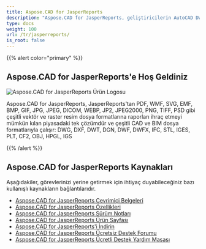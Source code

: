```yaml
---
title: Aspose.CAD for JasperReports
description: "Aspose.CAD for JasperReports, geliştiricilerin AutoCAD DWG, DXF, DWT ve DGN, DWF, DWFX, IFC, STL, IGES, PLT, CF2, OBJ, HPGL, IGS gibi diğer CAD ve BIM dosya formatlarını açmasına, okumasına ve işlemesine olanak tanır."
type: docs
weight: 100
url: /tr/jasperreports/
is_root: false
---
```


{{% alert color="primary" %}}

## **Aspose.CAD for JasperReports'e Hoş Geldiniz**

![Aspose.CAD for JasperReports Ürün Logosu](/_assets/home_3.png)

Aspose.CAD for JasperReports, JasperReports'tan PDF, WMF, SVG, EMF, BMP, GIF, JPG, JPEG, DICOM, WEBP, JP2, JPEG2000, PNG, TIFF, PSD gibi çeşitli vektör ve raster resim dosya formatlarına raporları ihraç etmeyi mümkün kılan piyasadaki tek çözümdür ve çeşitli CAD ve BIM dosya formatlarıyla çalışır: DWG, DXF, DWT, DGN, DWF, DWFX, IFC, STL, IGES, PLT, CF2, OBJ, HPGL, IGS

{{% /alert %}}

## **Aspose.CAD for JasperReports Kaynakları**

Aşağıdakiler, görevlerinizi yerine getirmek için ihtiyaç duyabileceğiniz bazı kullanışlı kaynakların bağlantılarıdır.

- [Aspose.CAD for JasperReports Çevrimiçi Belgeleri](/tr/cad/jasperreports/)
- [Aspose.CAD for JasperReports Özellikleri](/tr/cad/jasperreports/features-overview/)
- [Aspose.CAD for JasperReports Sürüm Notları](https://releases.aspose.com/cad/jasperreports/release-notes/)
- [Aspose.CAD for JasperReports Ürün Sayfası](https://products.aspose.com/cad/jasperreports/)
- [Aspose.CAD for JasperReports'i İndirin](https://downloads.aspose.com/cad/jasperreports)
- [Aspose.CAD for JasperReports Ücretsiz Destek Forumu](https://forum.aspose.com/c/cad/19)
- [Aspose.CAD for JasperReports Ücretli Destek Yardım Masası](https://helpdesk.aspose.com/)
